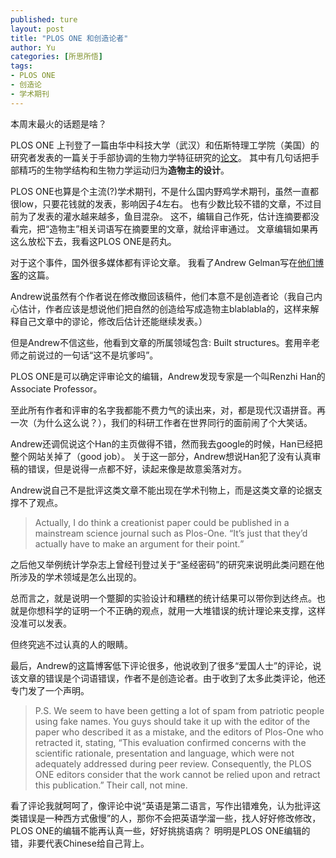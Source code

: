 ```yaml
---
published: ture
layout: post
title: "PLOS ONE 和创造论者"
author: Yu
categories: [所思所悟]
tags:
- PLOS ONE
- 创造论
- 学术期刊
---
```


本周末最火的话题是啥？

PLOS ONE 上刊登了一篇由华中科技大学（武汉）和伍斯特理工学院（美国）的研究者发表的一篇关于手部协调的生物力学特征研究的[论文](http://journals.plos.org/plosone/article?id=info:doi/10.1371/journal.pone.0146193)。
其中有几句话把手部精巧的生物学结构和生物力学运动归为**造物主的设计**。

PLOS ONE也算是个主流(?)学术期刊，不是什么国内野鸡学术期刊，虽然一直都很low，只要花钱就的发表，影响因子4左右。
也有少数比较不错的文章，不过目前为了发表的灌水越来越多，鱼目混杂。
这不，编辑自己作死，估计连摘要都没看完，把“造物主”相关词语写在摘要里的文章，就给评审通过。
文章编辑如果再这么放松下去，我看这PLOS ONE是药丸。

对于这个事件，国外很多媒体都有评论文章。
我看了Andrew Gelman写在[他们](http://andrewgelman.com/authors/)[博客](http://andrewgelman.com/2016/03/04/creationist-article-published-in-plos-one/)的这篇。

Andrew说虽然有个作者说在修改撤回该稿件，他们本意不是创造者论（我自己内心估计，作者应该是想说他们把自然的创造给写成造物主blablabla的，这样来解释自己文章中的谬论，修改后估计还能继续发表。）

但是Andrew不信这些，他看到文章的所属领域包含: Built structures。套用辛老师之前说过的一句话<q>这不是坑爹吗</q>。

PLOS ONE是可以确定评审论文的编辑，Andrew发现专家是一个叫Renzhi Han的Associate Professor。

至此所有作者和评审的名字我都能不费力气的读出来，对，都是现代汉语拼音。再一次（为什么这么说？），我们的科研工作者在世界同行的面前闹了个大笑话。

Andrew还调侃说这个Han的主页做得不错，然而我去google的时候，Han已经把整个网站关掉了（good job）。
关于这一部分，Andrew想说Han犯了没有认真审稿的错误，但是说得一点都不好，读起来像是故意奚落对方。

Andrew说自己不是批评这类文章不能出现在学术刊物上，而是这类文章的论据支撑不了观点。

>  Actually, I do think a creationist paper could be published in a mainstream science journal such as Plos-One. 
> <q>It’s just that they’d actually have to make an argument for their point.</q>

之后他又举例统计学杂志上曾经刊登过关于“圣经密码”的研究来说明此类问题在他所涉及的学术领域是怎么出现的。

总而言之，就是说明一个蹩脚的实验设计和糟糕的统计结果可以带你到达终点。也就是你想科学的证明一个不正确的观点，就用一大堆错误的统计理论来支撑，这样没准可以发表。

但终究逃不过认真的人的眼睛。

最后，Andrew的这篇博客低下评论很多，他说收到了很多“爱国人士”的评论，说该文章的错误是个词语错误，作者不是创造论者。由于收到了太多此类评论，他还专门发了一个声明。

> P.S. We seem to have been getting a lot of spam from patriotic people using fake names. You guys should take it up with the editor of the paper who described it as a mistake, and the editors of Plos-One who retracted it, stating, “This evaluation confirmed concerns with the scientific rationale, presentation and language, which were not adequately addressed during peer review. Consequently, the PLOS ONE editors consider that the work cannot be relied upon and retract this publication.” Their call, not mine.

看了评论我就呵呵了，像评论中说<q>英语是第二语言，写作出错难免，认为批评这类错误是一种西方式傲慢</q>的人，那你不会把英语学溜一些，找人好好修改修改，PLOS ONE的编辑不能再认真一些，好好挑挑语病？ 明明是PLOS ONE编辑的错，非要代表Chinese给自己背上。


